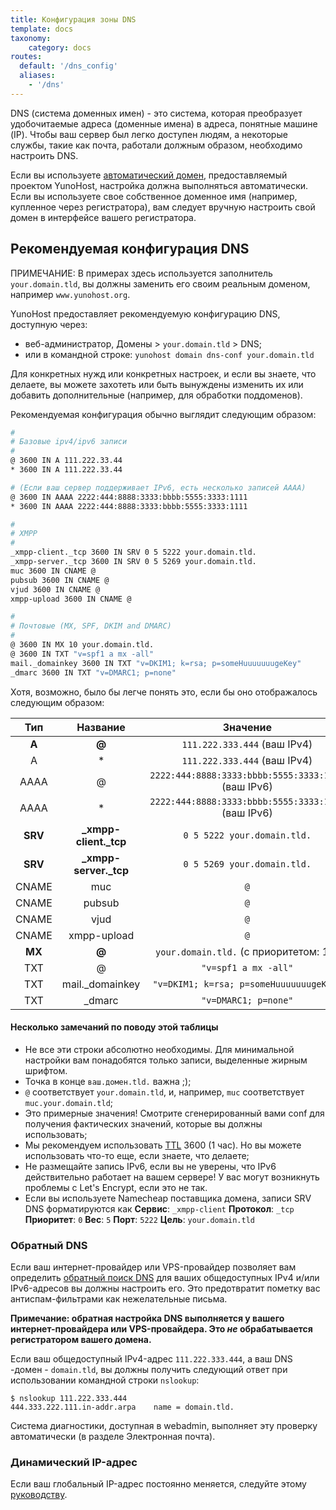 ```yaml
---
title: Конфигурация зоны DNS
template: docs
taxonomy:
    category: docs
routes:
  default: '/dns_config'
  aliases:
    - '/dns'
---
```


DNS (система доменных имен) - это система, которая преобразует удобочитаемые адреса
(доменные имена) в адреса, понятные машине (IP). Чтобы ваш сервер был
легко доступен людям, а некоторые службы, такие как почта, работали
должным образом, необходимо настроить DNS.

Если вы используете [автоматический домен](/dns_nohost_me), предоставляемый проектом YunoHost, настройка должна
выполняться автоматически. Если вы используете свое собственное доменное имя (например, купленное через
регистратора), вам следует вручную настроить свой домен в
интерфейсе вашего регистратора.

## Рекомендуемая конфигурация DNS

ПРИМЕЧАНИЕ: В примерах здесь используется заполнитель `your.domain.tld`, вы должны заменить его своим реальным доменом, например `www.yunohost.org`.

YunoHost предоставляет рекомендуемую конфигурацию DNS, доступную через:

- веб-администратор, Домены > `your.domain.tld` > DNS;
- или в командной строке: `yunohost domain dns-conf your.domain.tld`

Для конкретных нужд или конкретных настроек, и если вы знаете, что делаете, вы
можете захотеть или быть вынуждены изменить их или добавить дополнительные (например, для обработки
поддоменов).

Рекомендуемая конфигурация обычно выглядит следующим образом:

```bash
#
# Базовые ipv4/ipv6 записи
#
@ 3600 IN A 111.222.33.44
* 3600 IN A 111.222.33.44

# (Если ваш сервер поддерживает IPv6, есть несколько записей AAAA)
@ 3600 IN AAAA 2222:444:8888:3333:bbbb:5555:3333:1111
* 3600 IN AAAA 2222:444:8888:3333:bbbb:5555:3333:1111

#
# XMPP
#
_xmpp-client._tcp 3600 IN SRV 0 5 5222 your.domain.tld.
_xmpp-server._tcp 3600 IN SRV 0 5 5269 your.domain.tld.
muc 3600 IN CNAME @
pubsub 3600 IN CNAME @
vjud 3600 IN CNAME @
xmpp-upload 3600 IN CNAME @

#
# Почтовые (MX, SPF, DKIM and DMARC)
#
@ 3600 IN MX 10 your.domain.tld.
@ 3600 IN TXT "v=spf1 a mx -all"
mail._domainkey 3600 IN TXT "v=DKIM1; k=rsa; p=someHuuuuuuugeKey"
_dmarc 3600 IN TXT "v=DMARC1; p=none"
```

Хотя, возможно, было бы легче понять это, если бы оно отображалось следующим образом:

| Тип    | Название                   | Значение                                                 |
| :-----: | :--------------------: | :--------------------------------------------------:  |
|  **A**  |   **@**                |  `111.222.333.444` (ваш IPv4)                        |
|    A    |   *                    |  `111.222.333.444` (ваш IPv4)                        |
|  AAAA   |   @                    |  `2222:444:8888:3333:bbbb:5555:3333:1111` (ваш IPv6) |
|  AAAA   |   *                    |  `2222:444:8888:3333:bbbb:5555:3333:1111` (ваш IPv6) |
| **SRV** | **_xmpp-client._tcp**  |  `0 5 5222 your.domain.tld.`                          |
| **SRV** | **_xmpp-server._tcp**  |  `0 5 5269 your.domain.tld.`                          |
|  CNAME  |   muc                  |  `@`                                                  |
|  CNAME  |   pubsub               |  `@`                                                  |
|  CNAME  |   vjud                 |  `@`                                                  |
|  CNAME  |   xmpp-upload          |  `@`                                                  |
| **MX**  | **@**                  |  `your.domain.tld.`     (с приоритетом: 10)            |
|   TXT   |   @                    |  `"v=spf1 a mx -all"`               |
|   TXT   |  mail._domainkey       |  `"v=DKIM1; k=rsa; p=someHuuuuuuugeKey"`              |
|   TXT   |  _dmarc                |  `"v=DMARC1; p=none"`                                 |

#### Несколько замечаний по поводу этой таблицы

- Не все эти строки абсолютно необходимы. Для минимальной настройки вам понадобятся только записи, выделенные жирным шрифтом.
- Точка в конце `ваш.домен.tld.` важна ;);
- `@` соответствует `your.domain.tld`, и, например, `muc` соответствует `muc.your.domain.tld`;
- Это примерные значения! Смотрите сгенерированный вами conf для получения фактических значений, которые вы должны использовать;
- Мы рекомендуем использовать [TTL](https://en.wikipedia.org/wiki/Time_to_live#DNS_records ) 3600 (1 час). Но вы можете использовать что-то еще, если знаете, что делаете;
- Не размещайте запись IPv6, если вы не уверены, что IPv6 действительно работает на вашем сервере! У вас могут возникнуть проблемы с Let's Encrypt, если это не так.
- Если вы используете Namecheap поставщика домена, записи SRV DNS форматируются как **Сервис**: `_xmpp-client` **Протокол**: `_tcp` **Приоритет**: `0` **Вес**: `5` **Порт**: `5222` **Цель**: `your.domain.tld`

### Обратный DNS

Если ваш интернет-провайдер или VPS-провайдер позволяет вам определить [обратный
поиск DNS](https://ru.wikipedia.org/wiki/%D0%9E%D0%B1%D1%80%D0%B0%D1%82%D0%BD%D1%8B%D0%B9_%D0%BF%D1%80%D0%BE%D1%81%D0%BC%D0%BE%D1%82%D1%80_DNS) для ваших общедоступных IPv4
и/или IPv6-адресов вы должны настроить его. Это предотвратит пометку вас
антиспам-фильтрами как нежелательные письма.

**Примечание: обратная настройка DNS выполняется у вашего интернет-провайдера или VPS-провайдера. Это *не* обрабатывается регистратором вашего домена.**

Если ваш общедоступный IPv4-адрес `111.222.333.444`, а ваш DNS
-домен - `domain.tld`, вы должны получить следующий ответ при использовании
командной строки `nslookup`:

```shell
$ nslookup 111.222.333.444
444.333.222.111.in-addr.arpa    name = domain.tld.
```

Система диагностики, доступная в webadmin, выполняет эту проверку автоматически (в разделе Электронная почта).

### Динамический IP-адрес

Если ваш глобальный IP-адрес постоянно меняется, следуйте этому [руководству](/dns_dynamic_ip).
